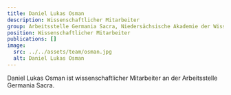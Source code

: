 ```yaml
---
title: Daniel Lukas Osman
description: Wissenschaftlicher Mitarbeiter
group: Arbeitsstelle Germania Sacra, Niedersächsische Akademie der Wissenschaften
position: Wissenschaftlicher Mitarbeiter
publications: []
image:
  src: ../../assets/team/osman.jpg
  alt: Daniel Lukas Osman
---
```


Daniel Lukas Osman ist wissenschaftlicher Mitarbeiter an der Arbeitsstelle Germania Sacra.

